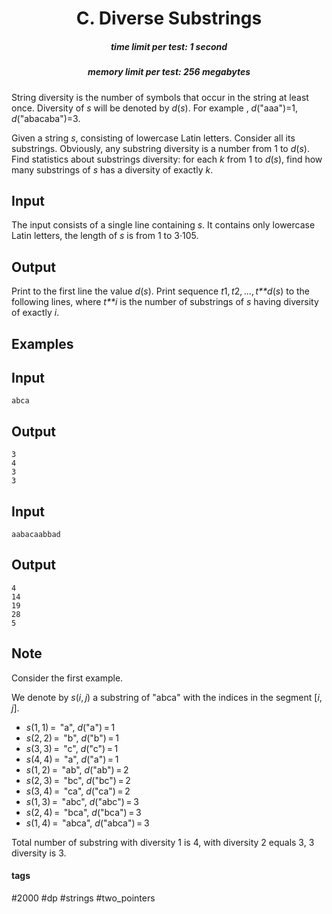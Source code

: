 <h1 style='text-align: center;'> C. Diverse Substrings</h1>

<h5 style='text-align: center;'>time limit per test: 1 second</h5>
<h5 style='text-align: center;'>memory limit per test: 256 megabytes</h5>

String diversity is the number of symbols that occur in the string at least once. Diversity of *s* will be denoted by *d*(*s*). For example , *d*("aaa")=1, *d*("abacaba")=3.

Given a string *s*, consisting of lowercase Latin letters. Consider all its substrings. Obviously, any substring diversity is a number from 1 to *d*(*s*). Find statistics about substrings diversity: for each *k* from 1 to *d*(*s*), find how many substrings of *s* has a diversity of exactly *k*.

## Input

The input consists of a single line containing *s*. It contains only lowercase Latin letters, the length of *s* is from 1 to 3·105.

## Output

Print to the first line the value *d*(*s*). Print sequence *t*1, *t*2, ..., *t**d*(*s*) to the following lines, where *t**i* is the number of substrings of *s* having diversity of exactly *i*.

## Examples

## Input


```
abca  

```
## Output


```
3  
4  
3  
3  

```
## Input


```
aabacaabbad  

```
## Output


```
4  
14  
19  
28  
5  

```
## Note

Consider the first example.

We denote by *s*(*i*, *j*) a substring of "abca" with the indices in the segment [*i*, *j*].

* *s*(1, 1) =  "a", *d*("a") = 1
* *s*(2, 2) =  "b", *d*("b") = 1
* *s*(3, 3) =  "c", *d*("c") = 1
* *s*(4, 4) =  "a", *d*("a") = 1
* *s*(1, 2) =  "ab", *d*("ab") = 2
* *s*(2, 3) =  "bc", *d*("bc") = 2
* *s*(3, 4) =  "ca", *d*("ca") = 2
* *s*(1, 3) =  "abc", *d*("abc") = 3
* *s*(2, 4) =  "bca", *d*("bca") = 3
* *s*(1, 4) =  "abca", *d*("abca") = 3

Total number of substring with diversity 1 is 4, with diversity 2 equals 3, 3 diversity is 3.



#### tags 

#2000 #dp #strings #two_pointers 